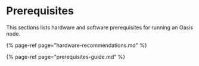 # Prerequisites

This sections lists hardware and software prerequisites for running an Oasis node.

{% page-ref page="hardware-recommendations.md" %}

{% page-ref page="prerequisites-guide.md" %}



